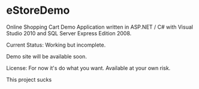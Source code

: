 eStoreDemo
==========

Online Shopping Cart Demo Application written in ASP.NET / C# with Visual Studio 2010 and SQL Server Express Edition 2008. 

Current Status: Working but incomplete. 

Demo site will be available soon. 


License: For now it's do what you want. Available at your own risk. 

This project sucks
